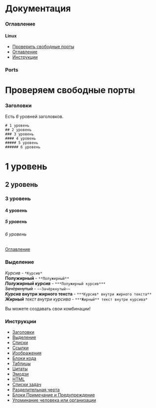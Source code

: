 # Документация

### Оглавление
#### Linux
+ [Проверить свободные порты](https://github.com/codesshaman/documentation/#Ports "Ports")
+ [Оглавление](https://github.com/codesshaman/documentation/#Оглавление "Оглавление")
+ [Инструкции](https://github.com/codesshaman/documentation/#Инструкции "Инструкции")

### Ports
# Проверяем свободные порты

### Заголовки
Есть *6* уровней заголовков.
```
# 1 уровень
## 2 уровень
### 3 уровень
#### 4 уровень
##### 5 уровень
###### 6 уровень
```
# 1 уровень
## 2 уровень
### 3 уровень
#### 4 уровень
##### 5 уровень
###### 6 уровень
[Оглавление](https://github.com/AndreyKozhev/Markdown-format#оглавление "Оглавление")
### Выделение
*Курсив* - ```*Курсив*```  
**Полужирный** - ```**Полужирный**```  
***Полужирный курсив*** - ```***Полужирный курсив***```  
~~Зачёркнутый~~ - ```~~Зачёркнутый~~```  
***Курсив* внутри жирного текста** - ```***Курсив* внутри жирного текста**```  
***Жирный** текст внутри курсива* - ```***Жирный** текст внутри курсива*```  

Вы можете создавать свои комбинации!
### Инструкции
+ [Заголовки](https://github.com/AndreyKozhev/Markdown-format#заголовки "Заголовки")
+ [Выделение](https://github.com/AndreyKozhev/Markdown-format#выделение "Выделение")
+ [Списки](https://github.com/AndreyKozhev/Markdown-format#списки "Списки")
+ [Ссылки](https://github.com/AndreyKozhev/Markdown-format#ссылки "Ссылки")
+ [Изображения](https://github.com/AndreyKozhev/Markdown-format#изображения "Изображения")
+ [Блоки кода](https://github.com/AndreyKozhev/Markdown-format#блоки-кода "Блоки кода")
+ [Таблицы](https://github.com/AndreyKozhev/Markdown-format#таблицы "Таблицы")
+ [Цитаты](https://github.com/AndreyKozhev/Markdown-format#цитаты "Цитаты")
+ [Эмодзи](https://github.com/AndreyKozhev/Markdown-format#эмодзи "Эмодзи")
+ [HTML](https://github.com/AndreyKozhev/Markdown-format#html "HTML")
+ [Списки задач](https://github.com/AndreyKozhev/Markdown-format#списки-задач)
+ [Разделительная черта](https://github.com/AndreyKozhev/Markdown-format#%D1%80%D0%B0%D0%B7%D0%B4%D0%B5%D0%BB%D0%B8%D1%82%D0%B5%D0%BB%D1%8C%D0%BD%D0%B0%D1%8F-%D1%87%D0%B5%D1%80%D1%82%D0%B0)
+ [Блоки Примечание и Предупреждение](https://github.com/AndreyKozhev/Markdown-format#%D0%B1%D0%BB%D0%BE%D0%BA%D0%B8-%D0%BF%D1%80%D0%B8%D0%BC%D0%B5%D1%87%D0%B0%D0%BD%D0%B8%D0%B5-%D0%B8-%D0%BF%D1%80%D0%B5%D0%B4%D1%83%D0%BF%D1%80%D0%B5%D0%B6%D0%B4%D0%B5%D0%BD%D0%B8%D0%B5 "Блоки Примечание и Предупреждение")
+ [Упоминание человека или организации](https://github.com/AndreyKozhev/Markdown-format#%D1%83%D0%BF%D0%BE%D0%BC%D0%B8%D0%BD%D0%B0%D0%BD%D0%B8%D0%B5-%D1%87%D0%B5%D0%BB%D0%BE%D0%B2%D0%B5%D0%BA%D0%B0-%D0%B8%D0%BB%D0%B8-%D0%BE%D1%80%D0%B3%D0%B0%D0%BD%D0%B8%D0%B7%D0%B0%D1%86%D0%B8%D0%B8 "Упоминание челове6ка или организации")
